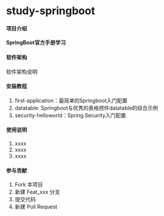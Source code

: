 # study-springboot

#### 项目介绍
**SpringBoot官方手册学习**

#### 软件架构
软件架构说明


#### 安装教程

1. first-application：最简单的Springboot入门配置
2. datatable: Springboot与优秀的表格控件datatable的综合示例
3. security-helloworld：Spring Security入门配置

#### 使用说明

1. xxxx
2. xxxx
3. xxxx

#### 参与贡献

1. Fork 本项目
2. 新建 Feat_xxx 分支
3. 提交代码
4. 新建 Pull Request

